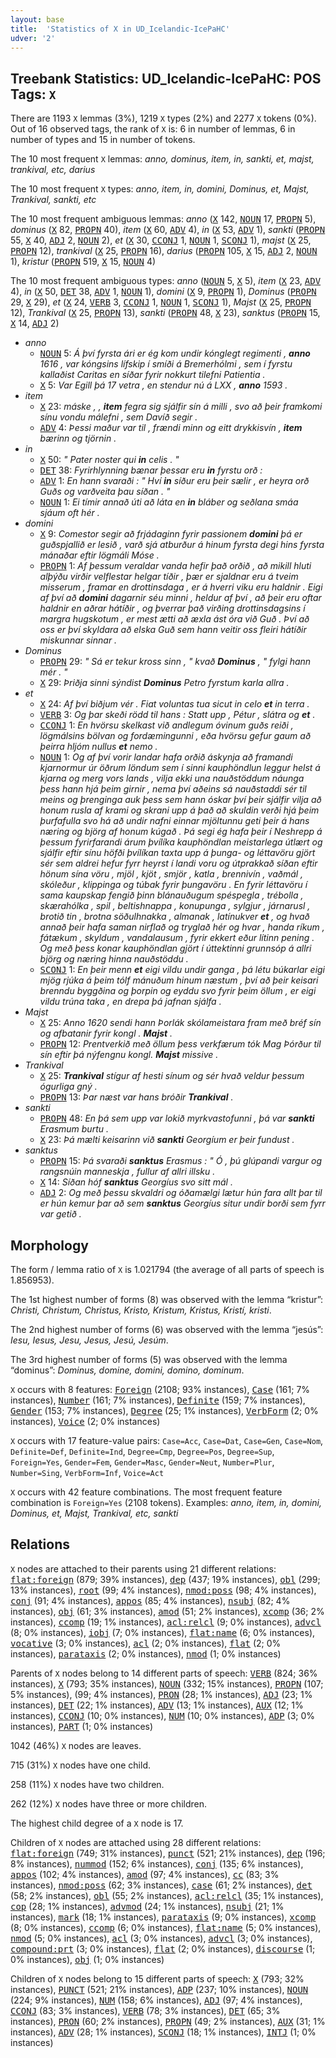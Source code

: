 ```yaml
---
layout: base
title:  'Statistics of X in UD_Icelandic-IcePaHC'
udver: '2'
---
```


## Treebank Statistics: UD_Icelandic-IcePaHC: POS Tags: `X`

There are 1193 `X` lemmas (3%), 1219 `X` types (2%) and 2277 `X` tokens (0%).
Out of 16 observed tags, the rank of `X` is: 6 in number of lemmas, 6 in number of types and 15 in number of tokens.

The 10 most frequent `X` lemmas: <em>anno, dominus, item, in, sankti, et, majst, trankival, etc, darius</em>

The 10 most frequent `X` types:  <em>anno, item, in, domini, Dominus, et, Majst, Trankival, sankti, etc</em>

The 10 most frequent ambiguous lemmas: <em>anno</em> (<tt><a href="is_icepahc-pos-X.html">X</a></tt> 142, <tt><a href="is_icepahc-pos-NOUN.html">NOUN</a></tt> 17, <tt><a href="is_icepahc-pos-PROPN.html">PROPN</a></tt> 5), <em>dominus</em> (<tt><a href="is_icepahc-pos-X.html">X</a></tt> 82, <tt><a href="is_icepahc-pos-PROPN.html">PROPN</a></tt> 40), <em>item</em> (<tt><a href="is_icepahc-pos-X.html">X</a></tt> 60, <tt><a href="is_icepahc-pos-ADV.html">ADV</a></tt> 4), <em>in</em> (<tt><a href="is_icepahc-pos-X.html">X</a></tt> 53, <tt><a href="is_icepahc-pos-ADV.html">ADV</a></tt> 1), <em>sankti</em> (<tt><a href="is_icepahc-pos-PROPN.html">PROPN</a></tt> 55, <tt><a href="is_icepahc-pos-X.html">X</a></tt> 40, <tt><a href="is_icepahc-pos-ADJ.html">ADJ</a></tt> 2, <tt><a href="is_icepahc-pos-NOUN.html">NOUN</a></tt> 2), <em>et</em> (<tt><a href="is_icepahc-pos-X.html">X</a></tt> 30, <tt><a href="is_icepahc-pos-CCONJ.html">CCONJ</a></tt> 1, <tt><a href="is_icepahc-pos-NOUN.html">NOUN</a></tt> 1, <tt><a href="is_icepahc-pos-SCONJ.html">SCONJ</a></tt> 1), <em>majst</em> (<tt><a href="is_icepahc-pos-X.html">X</a></tt> 25, <tt><a href="is_icepahc-pos-PROPN.html">PROPN</a></tt> 12), <em>trankival</em> (<tt><a href="is_icepahc-pos-X.html">X</a></tt> 25, <tt><a href="is_icepahc-pos-PROPN.html">PROPN</a></tt> 16), <em>darius</em> (<tt><a href="is_icepahc-pos-PROPN.html">PROPN</a></tt> 105, <tt><a href="is_icepahc-pos-X.html">X</a></tt> 15, <tt><a href="is_icepahc-pos-ADJ.html">ADJ</a></tt> 2, <tt><a href="is_icepahc-pos-NOUN.html">NOUN</a></tt> 1), <em>kristur</em> (<tt><a href="is_icepahc-pos-PROPN.html">PROPN</a></tt> 519, <tt><a href="is_icepahc-pos-X.html">X</a></tt> 15, <tt><a href="is_icepahc-pos-NOUN.html">NOUN</a></tt> 4)

The 10 most frequent ambiguous types:  <em>anno</em> (<tt><a href="is_icepahc-pos-NOUN.html">NOUN</a></tt> 5, <tt><a href="is_icepahc-pos-X.html">X</a></tt> 5), <em>item</em> (<tt><a href="is_icepahc-pos-X.html">X</a></tt> 23, <tt><a href="is_icepahc-pos-ADV.html">ADV</a></tt> 4), <em>in</em> (<tt><a href="is_icepahc-pos-X.html">X</a></tt> 50, <tt><a href="is_icepahc-pos-DET.html">DET</a></tt> 38, <tt><a href="is_icepahc-pos-ADV.html">ADV</a></tt> 1, <tt><a href="is_icepahc-pos-NOUN.html">NOUN</a></tt> 1), <em>domini</em> (<tt><a href="is_icepahc-pos-X.html">X</a></tt> 9, <tt><a href="is_icepahc-pos-PROPN.html">PROPN</a></tt> 1), <em>Dominus</em> (<tt><a href="is_icepahc-pos-PROPN.html">PROPN</a></tt> 29, <tt><a href="is_icepahc-pos-X.html">X</a></tt> 29), <em>et</em> (<tt><a href="is_icepahc-pos-X.html">X</a></tt> 24, <tt><a href="is_icepahc-pos-VERB.html">VERB</a></tt> 3, <tt><a href="is_icepahc-pos-CCONJ.html">CCONJ</a></tt> 1, <tt><a href="is_icepahc-pos-NOUN.html">NOUN</a></tt> 1, <tt><a href="is_icepahc-pos-SCONJ.html">SCONJ</a></tt> 1), <em>Majst</em> (<tt><a href="is_icepahc-pos-X.html">X</a></tt> 25, <tt><a href="is_icepahc-pos-PROPN.html">PROPN</a></tt> 12), <em>Trankival</em> (<tt><a href="is_icepahc-pos-X.html">X</a></tt> 25, <tt><a href="is_icepahc-pos-PROPN.html">PROPN</a></tt> 13), <em>sankti</em> (<tt><a href="is_icepahc-pos-PROPN.html">PROPN</a></tt> 48, <tt><a href="is_icepahc-pos-X.html">X</a></tt> 23), <em>sanktus</em> (<tt><a href="is_icepahc-pos-PROPN.html">PROPN</a></tt> 15, <tt><a href="is_icepahc-pos-X.html">X</a></tt> 14, <tt><a href="is_icepahc-pos-ADJ.html">ADJ</a></tt> 2)


* <em>anno</em>
  * <tt><a href="is_icepahc-pos-NOUN.html">NOUN</a></tt> 5: <em>Á því fyrsta ári er ég kom undir kónglegt regimenti , <b>anno</b> 1616 , var kóngsins lífskip í smíði á Bremerhólmi , sem í fyrstu kallaðist Caritas en síðar fyrir nokkurt tilefni Patientia .</em>
  * <tt><a href="is_icepahc-pos-X.html">X</a></tt> 5: <em>Var Egill þá 17 vetra , en stendur nú á LXX , <b>anno</b> 1593 .</em>
* <em>item</em>
  * <tt><a href="is_icepahc-pos-X.html">X</a></tt> 23: <em>máske , , <b>item</b> fegra sig sjálfir sín á milli , svo að þeir framkomi sínu vondu málefni , sem Davíð segir .</em>
  * <tt><a href="is_icepahc-pos-ADV.html">ADV</a></tt> 4: <em>Þessi maður var til , frændi minn og eitt drykkisvín , <b>item</b> bærinn og tjörnin .</em>
* <em>in</em>
  * <tt><a href="is_icepahc-pos-X.html">X</a></tt> 50: <em>" Pater noster qui <b>in</b> celis . "</em>
  * <tt><a href="is_icepahc-pos-DET.html">DET</a></tt> 38: <em>Fyrirhlynning bænar þessar eru <b>in</b> fyrstu orð :</em>
  * <tt><a href="is_icepahc-pos-ADV.html">ADV</a></tt> 1: <em>En hann svaraði : " Hví <b>in</b> síður eru þeir sælir , er heyra orð Guðs og varðveita þau síðan . "</em>
  * <tt><a href="is_icepahc-pos-NOUN.html">NOUN</a></tt> 1: <em>Ei tímir annað úti að láta en <b>in</b> bláber og seðlana smáa sjáum oft hér .</em>
* <em>domini</em>
  * <tt><a href="is_icepahc-pos-X.html">X</a></tt> 9: <em>Comestor segir að frjádaginn fyrir passionem <b>domini</b> þá er guðspjallið er lesið , varð sjá atburður á hinum fyrsta degi hins fyrsta mánaðar eftir lögmáli Móse .</em>
  * <tt><a href="is_icepahc-pos-PROPN.html">PROPN</a></tt> 1: <em>Af þessum veraldar vanda hefir það orðið , að mikill hluti alþýðu virðir velflestar helgar tíðir , þær er sjaldnar eru á tveim misserum , framar en drottinsdaga , er á hverri viku eru haldnir . Eigi af því að <b>domini</b> dagarnir séu minni , heldur af því , að þeir eru oftar haldnir en aðrar hátíðir , og þverrar það virðing drottinsdagsins í margra hugskotum , er mest ætti að æxla ást óra við Guð . Því að oss er því skyldara að elska Guð sem hann veitir oss fleiri hátíðir miskunnar sinnar .</em>
* <em>Dominus</em>
  * <tt><a href="is_icepahc-pos-PROPN.html">PROPN</a></tt> 29: <em>" Sá er tekur kross sinn , " kvað <b>Dominus</b> , " fylgi hann mér . "</em>
  * <tt><a href="is_icepahc-pos-X.html">X</a></tt> 29: <em>Þriðja sinni sýndist <b>Dominus</b> Petro fyrstum karla allra .</em>
* <em>et</em>
  * <tt><a href="is_icepahc-pos-X.html">X</a></tt> 24: <em>Af því biðjum vér . Fiat voluntas tua sicut in celo <b>et</b> in terra .</em>
  * <tt><a href="is_icepahc-pos-VERB.html">VERB</a></tt> 3: <em>Og þar skeði rödd til hans : Statt upp , Pétur , slátra og <b>et</b> .</em>
  * <tt><a href="is_icepahc-pos-CCONJ.html">CCONJ</a></tt> 1: <em>En hvörsu skelkast við andlegum óvinum guðs reiði , lögmálsins bölvan og fordæmingunni , eða hvörsu gefur gaum að þeirra hljóm nullus <b>et</b> nemo .</em>
  * <tt><a href="is_icepahc-pos-NOUN.html">NOUN</a></tt> 1: <em>Og af því vorir landar hafa orðið áskynja að framandi kjarnormur úr öðrum löndum sem í sinni kauphöndlun leggur helst á kjarna og merg vors lands , vilja ekki una nauðstöddum náunga þess hann hjá þeim girnir , nema því aðeins sá nauðstaddi sér til meins og þrenginga auk þess sem hann óskar því þeir sjálfir vilja að honum rusla af krami og skrani upp á það að skuldin verði hjá þeim þurfafulla svo há að undir nafni einnar mjöltunnu geti þeir á hans næring og björg af honum kúgað . Þá segi ég hafa þeir í Neshrepp á þessum fyrirfarandi árum þvílíka kauphöndlan meistarlega útlært og sjálfir eftir sínu höfði þvílíkan taxta upp á þunga- og léttavöru gjört sér sem aldrei hefur fyrr heyrst í landi voru og útprakkað síðan eftir hönum sína vöru , mjöl , kjöt , smjör , katla , brennivín , vaðmál , skóleður , klippinga og túbak fyrir þungavöru . En fyrir léttavöru í sama kaupskap fengið þinn blánauðugum spéspegla , trébolla , skærahólka , spil , beltishnappa , konupunga , sylgjur , járnarusl , brotið tin , brotna söðulhnakka , almanak , latínukver <b>et</b> , og hvað annað þeir hafa saman nirflað og tryglað hér og hvar , handa ríkum , fátækum , skyldum , vandalausum , fyrir ekkert eður lítinn pening . Og með þess konar kauphöndlan gjört í úttektinni grunnsóp á allri björg og næring hinna nauðstöddu .</em>
  * <tt><a href="is_icepahc-pos-SCONJ.html">SCONJ</a></tt> 1: <em>En þeir menn <b>et</b> eigi vildu undir ganga , þá létu búkarlar eigi mjög rjúka á þeim tólf mánuðum hinum næstum , því að þeir keisari brenndu byggðina og þorpin og eyddu svo fyrir þeim öllum , er eigi vildu trúna taka , en drepa þá jafnan sjálfa .</em>
* <em>Majst</em>
  * <tt><a href="is_icepahc-pos-X.html">X</a></tt> 25: <em>Anno 1620 sendi hann Þorlák skólameistara fram með bréf sín og afbatanir fyrir kongl . <b>Majst</b> .</em>
  * <tt><a href="is_icepahc-pos-PROPN.html">PROPN</a></tt> 12: <em>Prentverkið með öllum þess verkfærum tók Mag Þórður til sín eftir þá nýfengnu kongl. <b>Majst</b> missive .</em>
* <em>Trankival</em>
  * <tt><a href="is_icepahc-pos-X.html">X</a></tt> 25: <em><b>Trankival</b> stígur af hesti sínum og sér hvað veldur þessum ógurliga gný .</em>
  * <tt><a href="is_icepahc-pos-PROPN.html">PROPN</a></tt> 13: <em>Þar næst var hans bróðir <b>Trankival</b> .</em>
* <em>sankti</em>
  * <tt><a href="is_icepahc-pos-PROPN.html">PROPN</a></tt> 48: <em>En þá sem upp var lokið myrkvastofunni , þá var <b>sankti</b> Erasmum burtu .</em>
  * <tt><a href="is_icepahc-pos-X.html">X</a></tt> 23: <em>Þá mælti keisarinn við <b>sankti</b> Georgíum er þeir fundust .</em>
* <em>sanktus</em>
  * <tt><a href="is_icepahc-pos-PROPN.html">PROPN</a></tt> 15: <em>Þá svaraði <b>sanktus</b> Erasmus : " Ó , þú glúpandi vargur og rangsnúin manneskja , fullur af allri illsku .</em>
  * <tt><a href="is_icepahc-pos-X.html">X</a></tt> 14: <em>Síðan hóf <b>sanktus</b> Georgíus svo sitt mál .</em>
  * <tt><a href="is_icepahc-pos-ADJ.html">ADJ</a></tt> 2: <em>Og með þessu skvaldri og óðamælgi lætur hún fara allt þar til er hún kemur þar að sem <b>sanktus</b> Georgíus situr undir borði sem fyrr var getið .</em>

## Morphology

The form / lemma ratio of `X` is 1.021794 (the average of all parts of speech is 1.856953).

The 1st highest number of forms (8) was observed with the lemma “kristur”: <em>Christi, Christum, Christus, Kristo, Kristum, Kristus, Kristí, kristi</em>.

The 2nd highest number of forms (6) was observed with the lemma “jesús”: <em>Iesu, Iesus, Jesu, Jesus, Jesú, Jesúm</em>.

The 3rd highest number of forms (5) was observed with the lemma “dominus”: <em>Dominus, domine, domini, domino, dominum</em>.

`X` occurs with 8 features: <tt><a href="is_icepahc-feat-Foreign.html">Foreign</a></tt> (2108; 93% instances), <tt><a href="is_icepahc-feat-Case.html">Case</a></tt> (161; 7% instances), <tt><a href="is_icepahc-feat-Number.html">Number</a></tt> (161; 7% instances), <tt><a href="is_icepahc-feat-Definite.html">Definite</a></tt> (159; 7% instances), <tt><a href="is_icepahc-feat-Gender.html">Gender</a></tt> (153; 7% instances), <tt><a href="is_icepahc-feat-Degree.html">Degree</a></tt> (25; 1% instances), <tt><a href="is_icepahc-feat-VerbForm.html">VerbForm</a></tt> (2; 0% instances), <tt><a href="is_icepahc-feat-Voice.html">Voice</a></tt> (2; 0% instances)

`X` occurs with 17 feature-value pairs: `Case=Acc`, `Case=Dat`, `Case=Gen`, `Case=Nom`, `Definite=Def`, `Definite=Ind`, `Degree=Cmp`, `Degree=Pos`, `Degree=Sup`, `Foreign=Yes`, `Gender=Fem`, `Gender=Masc`, `Gender=Neut`, `Number=Plur`, `Number=Sing`, `VerbForm=Inf`, `Voice=Act`

`X` occurs with 42 feature combinations.
The most frequent feature combination is `Foreign=Yes` (2108 tokens).
Examples: <em>anno, item, in, domini, Dominus, et, Majst, Trankival, etc, sankti</em>


## Relations

`X` nodes are attached to their parents using 21 different relations: <tt><a href="is_icepahc-dep-flat-foreign.html">flat:foreign</a></tt> (879; 39% instances), <tt><a href="is_icepahc-dep-dep.html">dep</a></tt> (437; 19% instances), <tt><a href="is_icepahc-dep-obl.html">obl</a></tt> (299; 13% instances), <tt><a href="is_icepahc-dep-root.html">root</a></tt> (99; 4% instances), <tt><a href="is_icepahc-dep-nmod-poss.html">nmod:poss</a></tt> (98; 4% instances), <tt><a href="is_icepahc-dep-conj.html">conj</a></tt> (91; 4% instances), <tt><a href="is_icepahc-dep-appos.html">appos</a></tt> (85; 4% instances), <tt><a href="is_icepahc-dep-nsubj.html">nsubj</a></tt> (82; 4% instances), <tt><a href="is_icepahc-dep-obj.html">obj</a></tt> (61; 3% instances), <tt><a href="is_icepahc-dep-amod.html">amod</a></tt> (51; 2% instances), <tt><a href="is_icepahc-dep-xcomp.html">xcomp</a></tt> (36; 2% instances), <tt><a href="is_icepahc-dep-ccomp.html">ccomp</a></tt> (19; 1% instances), <tt><a href="is_icepahc-dep-acl-relcl.html">acl:relcl</a></tt> (9; 0% instances), <tt><a href="is_icepahc-dep-advcl.html">advcl</a></tt> (8; 0% instances), <tt><a href="is_icepahc-dep-iobj.html">iobj</a></tt> (7; 0% instances), <tt><a href="is_icepahc-dep-flat-name.html">flat:name</a></tt> (6; 0% instances), <tt><a href="is_icepahc-dep-vocative.html">vocative</a></tt> (3; 0% instances), <tt><a href="is_icepahc-dep-acl.html">acl</a></tt> (2; 0% instances), <tt><a href="is_icepahc-dep-flat.html">flat</a></tt> (2; 0% instances), <tt><a href="is_icepahc-dep-parataxis.html">parataxis</a></tt> (2; 0% instances), <tt><a href="is_icepahc-dep-nmod.html">nmod</a></tt> (1; 0% instances)

Parents of `X` nodes belong to 14 different parts of speech: <tt><a href="is_icepahc-pos-VERB.html">VERB</a></tt> (824; 36% instances), <tt><a href="is_icepahc-pos-X.html">X</a></tt> (793; 35% instances), <tt><a href="is_icepahc-pos-NOUN.html">NOUN</a></tt> (332; 15% instances), <tt><a href="is_icepahc-pos-PROPN.html">PROPN</a></tt> (107; 5% instances),  (99; 4% instances), <tt><a href="is_icepahc-pos-PRON.html">PRON</a></tt> (28; 1% instances), <tt><a href="is_icepahc-pos-ADJ.html">ADJ</a></tt> (23; 1% instances), <tt><a href="is_icepahc-pos-DET.html">DET</a></tt> (22; 1% instances), <tt><a href="is_icepahc-pos-ADV.html">ADV</a></tt> (13; 1% instances), <tt><a href="is_icepahc-pos-AUX.html">AUX</a></tt> (12; 1% instances), <tt><a href="is_icepahc-pos-CCONJ.html">CCONJ</a></tt> (10; 0% instances), <tt><a href="is_icepahc-pos-NUM.html">NUM</a></tt> (10; 0% instances), <tt><a href="is_icepahc-pos-ADP.html">ADP</a></tt> (3; 0% instances), <tt><a href="is_icepahc-pos-PART.html">PART</a></tt> (1; 0% instances)

1042 (46%) `X` nodes are leaves.

715 (31%) `X` nodes have one child.

258 (11%) `X` nodes have two children.

262 (12%) `X` nodes have three or more children.

The highest child degree of a `X` node is 17.

Children of `X` nodes are attached using 28 different relations: <tt><a href="is_icepahc-dep-flat-foreign.html">flat:foreign</a></tt> (749; 31% instances), <tt><a href="is_icepahc-dep-punct.html">punct</a></tt> (521; 21% instances), <tt><a href="is_icepahc-dep-dep.html">dep</a></tt> (196; 8% instances), <tt><a href="is_icepahc-dep-nummod.html">nummod</a></tt> (152; 6% instances), <tt><a href="is_icepahc-dep-conj.html">conj</a></tt> (135; 6% instances), <tt><a href="is_icepahc-dep-appos.html">appos</a></tt> (102; 4% instances), <tt><a href="is_icepahc-dep-amod.html">amod</a></tt> (97; 4% instances), <tt><a href="is_icepahc-dep-cc.html">cc</a></tt> (83; 3% instances), <tt><a href="is_icepahc-dep-nmod-poss.html">nmod:poss</a></tt> (62; 3% instances), <tt><a href="is_icepahc-dep-case.html">case</a></tt> (61; 2% instances), <tt><a href="is_icepahc-dep-det.html">det</a></tt> (58; 2% instances), <tt><a href="is_icepahc-dep-obl.html">obl</a></tt> (55; 2% instances), <tt><a href="is_icepahc-dep-acl-relcl.html">acl:relcl</a></tt> (35; 1% instances), <tt><a href="is_icepahc-dep-cop.html">cop</a></tt> (28; 1% instances), <tt><a href="is_icepahc-dep-advmod.html">advmod</a></tt> (24; 1% instances), <tt><a href="is_icepahc-dep-nsubj.html">nsubj</a></tt> (21; 1% instances), <tt><a href="is_icepahc-dep-mark.html">mark</a></tt> (18; 1% instances), <tt><a href="is_icepahc-dep-parataxis.html">parataxis</a></tt> (9; 0% instances), <tt><a href="is_icepahc-dep-xcomp.html">xcomp</a></tt> (8; 0% instances), <tt><a href="is_icepahc-dep-ccomp.html">ccomp</a></tt> (6; 0% instances), <tt><a href="is_icepahc-dep-flat-name.html">flat:name</a></tt> (5; 0% instances), <tt><a href="is_icepahc-dep-nmod.html">nmod</a></tt> (5; 0% instances), <tt><a href="is_icepahc-dep-acl.html">acl</a></tt> (3; 0% instances), <tt><a href="is_icepahc-dep-advcl.html">advcl</a></tt> (3; 0% instances), <tt><a href="is_icepahc-dep-compound-prt.html">compound:prt</a></tt> (3; 0% instances), <tt><a href="is_icepahc-dep-flat.html">flat</a></tt> (2; 0% instances), <tt><a href="is_icepahc-dep-discourse.html">discourse</a></tt> (1; 0% instances), <tt><a href="is_icepahc-dep-obj.html">obj</a></tt> (1; 0% instances)

Children of `X` nodes belong to 15 different parts of speech: <tt><a href="is_icepahc-pos-X.html">X</a></tt> (793; 32% instances), <tt><a href="is_icepahc-pos-PUNCT.html">PUNCT</a></tt> (521; 21% instances), <tt><a href="is_icepahc-pos-ADP.html">ADP</a></tt> (237; 10% instances), <tt><a href="is_icepahc-pos-NOUN.html">NOUN</a></tt> (224; 9% instances), <tt><a href="is_icepahc-pos-NUM.html">NUM</a></tt> (158; 6% instances), <tt><a href="is_icepahc-pos-ADJ.html">ADJ</a></tt> (97; 4% instances), <tt><a href="is_icepahc-pos-CCONJ.html">CCONJ</a></tt> (83; 3% instances), <tt><a href="is_icepahc-pos-VERB.html">VERB</a></tt> (78; 3% instances), <tt><a href="is_icepahc-pos-DET.html">DET</a></tt> (65; 3% instances), <tt><a href="is_icepahc-pos-PRON.html">PRON</a></tt> (60; 2% instances), <tt><a href="is_icepahc-pos-PROPN.html">PROPN</a></tt> (49; 2% instances), <tt><a href="is_icepahc-pos-AUX.html">AUX</a></tt> (31; 1% instances), <tt><a href="is_icepahc-pos-ADV.html">ADV</a></tt> (28; 1% instances), <tt><a href="is_icepahc-pos-SCONJ.html">SCONJ</a></tt> (18; 1% instances), <tt><a href="is_icepahc-pos-INTJ.html">INTJ</a></tt> (1; 0% instances)

